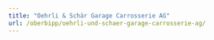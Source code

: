 ```yaml
---
title: "Oehrli & Schär Garage Carrosserie AG"
url: /oberbipp/oehrli-und-schaer-garage-carrosserie-ag/
---
```

